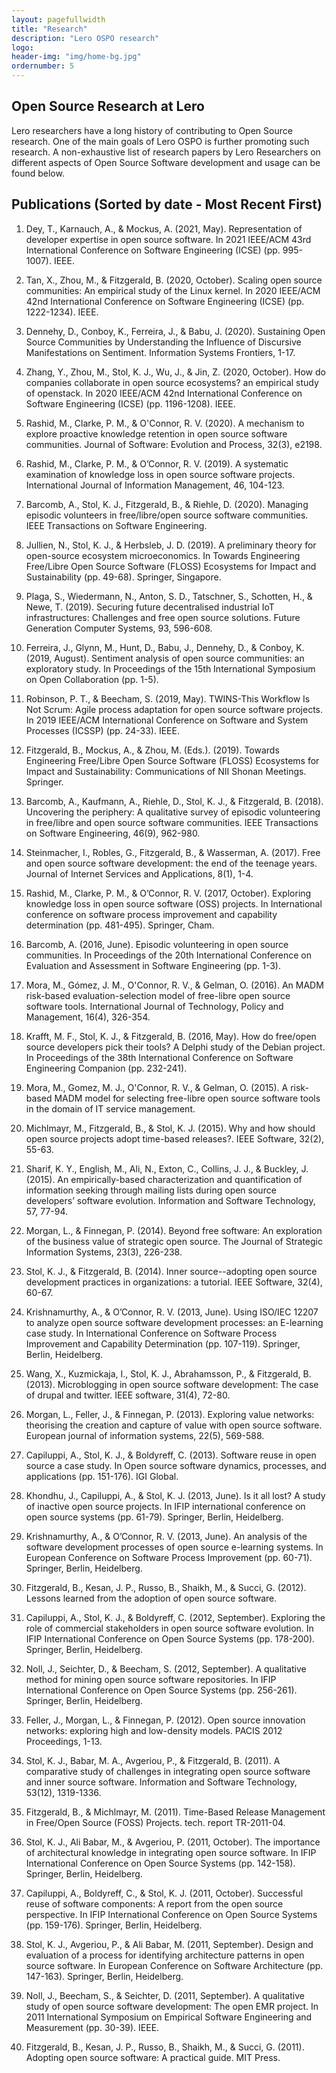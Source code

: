 ```yaml
---
layout: pagefullwidth
title: "Research"
description: "Lero OSPO research"
logo:
header-img: "img/home-bg.jpg"
ordernumber: 5
---
```


## Open Source Research at Lero

Lero researchers have a long history of contributing to Open Source research. One of the main goals of Lero OSPO is further promoting such research. A non-exhaustive list of research papers by Lero Researchers on different aspects of Open Source Software development and usage can be found below.

## Publications (Sorted by date - Most Recent First)

1. Dey, T., Karnauch, A., & Mockus, A. (2021, May). Representation of developer expertise in open source software. In 2021 IEEE/ACM 43rd International Conference on Software Engineering (ICSE) (pp. 995-1007). IEEE.

1. Tan, X., Zhou, M., & Fitzgerald, B. (2020, October). Scaling open source communities: An empirical study of the Linux kernel. In 2020 IEEE/ACM 42nd International Conference on Software Engineering (ICSE) (pp. 1222-1234). IEEE.

1. Dennehy, D., Conboy, K., Ferreira, J., & Babu, J. (2020). Sustaining Open Source Communities by Understanding the Influence of Discursive Manifestations on Sentiment. Information Systems Frontiers, 1-17.

1. Zhang, Y., Zhou, M., Stol, K. J., Wu, J., & Jin, Z. (2020, October). How do companies collaborate in open source ecosystems? an empirical study of openstack. In 2020 IEEE/ACM 42nd International Conference on Software Engineering (ICSE) (pp. 1196-1208). IEEE.

1. Rashid, M., Clarke, P. M., & O'Connor, R. V. (2020). A mechanism to explore proactive knowledge retention in open source software communities. Journal of Software: Evolution and Process, 32(3), e2198.

1. Rashid, M., Clarke, P. M., & O’Connor, R. V. (2019). A systematic examination of knowledge loss in open source software projects. International Journal of Information Management, 46, 104-123.

1. Barcomb, A., Stol, K. J., Fitzgerald, B., & Riehle, D. (2020). Managing episodic volunteers in free/libre/open source software communities. IEEE Transactions on Software Engineering.

1. Jullien, N., Stol, K. J., & Herbsleb, J. D. (2019). A preliminary theory for open-source ecosystem microeconomics. In Towards Engineering Free/Libre Open Source Software (FLOSS) Ecosystems for Impact and Sustainability (pp. 49-68). Springer, Singapore.

1. Plaga, S., Wiedermann, N., Anton, S. D., Tatschner, S., Schotten, H., & Newe, T. (2019). Securing future decentralised industrial IoT infrastructures: Challenges and free open source solutions. Future Generation Computer Systems, 93, 596-608.

1. Ferreira, J., Glynn, M., Hunt, D., Babu, J., Dennehy, D., & Conboy, K. (2019, August). Sentiment analysis of open source communities: an exploratory study. In Proceedings of the 15th International Symposium on Open Collaboration (pp. 1-5).

1. Robinson, P. T., & Beecham, S. (2019, May). TWINS-This Workflow Is Not Scrum: Agile process adaptation for open source software projects. In 2019 IEEE/ACM International Conference on Software and System Processes (ICSSP) (pp. 24-33). IEEE.

1. Fitzgerald, B., Mockus, A., & Zhou, M. (Eds.). (2019). Towards Engineering Free/Libre Open Source Software (FLOSS) Ecosystems for Impact and Sustainability: Communications of NII Shonan Meetings. Springer.

1. Barcomb, A., Kaufmann, A., Riehle, D., Stol, K. J., & Fitzgerald, B. (2018). Uncovering the periphery: A qualitative survey of episodic volunteering in free/libre and open source software communities. IEEE Transactions on Software Engineering, 46(9), 962-980.

1. Steinmacher, I., Robles, G., Fitzgerald, B., & Wasserman, A. (2017). Free and open source software development: the end of the teenage years. Journal of Internet Services and Applications, 8(1), 1-4.

1. Rashid, M., Clarke, P. M., & O’Connor, R. V. (2017, October). Exploring knowledge loss in open source software (OSS) projects. In International conference on software process improvement and capability determination (pp. 481-495). Springer, Cham.

1. Barcomb, A. (2016, June). Episodic volunteering in open source communities. In Proceedings of the 20th International Conference on Evaluation and Assessment in Software Engineering (pp. 1-3).

1. Mora, M., Gómez, J. M., O'Connor, R. V., & Gelman, O. (2016). An MADM risk-based evaluation-selection model of free-libre open source software tools. International Journal of Technology, Policy and Management, 16(4), 326-354.

1. Krafft, M. F., Stol, K. J., & Fitzgerald, B. (2016, May). How do free/open source developers pick their tools? A Delphi study of the Debian project. In Proceedings of the 38th International Conference on Software Engineering Companion (pp. 232-241).

1. Mora, M., Gomez, M. J., O'Connor, R. V., & Gelman, O. (2015). A risk-based MADM model for selecting free-libre open source software tools in the domain of IT service management.

1. Michlmayr, M., Fitzgerald, B., & Stol, K. J. (2015). Why and how should open source projects adopt time-based releases?. IEEE Software, 32(2), 55-63.

1. Sharif, K. Y., English, M., Ali, N., Exton, C., Collins, J. J., & Buckley, J. (2015). An empirically-based characterization and quantification of information seeking through mailing lists during open source developers’ software evolution. Information and Software Technology, 57, 77-94.

1. Morgan, L., & Finnegan, P. (2014). Beyond free software: An exploration of the business value of strategic open source. The Journal of Strategic Information Systems, 23(3), 226-238.

1. Stol, K. J., & Fitzgerald, B. (2014). Inner source--adopting open source development practices in organizations: a tutorial. IEEE Software, 32(4), 60-67.

1. Krishnamurthy, A., & O’Connor, R. V. (2013, June). Using ISO/IEC 12207 to analyze open source software development processes: an E-learning case study. In International Conference on Software Process Improvement and Capability Determination (pp. 107-119). Springer, Berlin, Heidelberg.

1. Wang, X., Kuzmickaja, I., Stol, K. J., Abrahamsson, P., & Fitzgerald, B. (2013). Microblogging in open source software development: The case of drupal and twitter. IEEE software, 31(4), 72-80.

1. Morgan, L., Feller, J., & Finnegan, P. (2013). Exploring value networks: theorising the creation and capture of value with open source software. European journal of information systems, 22(5), 569-588.

1. Capiluppi, A., Stol, K. J., & Boldyreff, C. (2013). Software reuse in open source a case study. In Open source software dynamics, processes, and applications (pp. 151-176). IGI Global.

1. Khondhu, J., Capiluppi, A., & Stol, K. J. (2013, June). Is it all lost? A study of inactive open source projects. In IFIP international conference on open source systems (pp. 61-79). Springer, Berlin, Heidelberg.

1. Krishnamurthy, A., & O’Connor, R. V. (2013, June). An analysis of the software development processes of open source e-learning systems. In European Conference on Software Process Improvement (pp. 60-71). Springer, Berlin, Heidelberg.

1. Fitzgerald, B., Kesan, J. P., Russo, B., Shaikh, M., & Succi, G. (2012). Lessons learned from the adoption of open source software.

1. Capiluppi, A., Stol, K. J., & Boldyreff, C. (2012, September). Exploring the role of commercial stakeholders in open source software evolution. In IFIP International Conference on Open Source Systems (pp. 178-200). Springer, Berlin, Heidelberg.

1. Noll, J., Seichter, D., & Beecham, S. (2012, September). A qualitative method for mining open source software repositories. In IFIP International Conference on Open Source Systems (pp. 256-261). Springer, Berlin, Heidelberg.

1. Feller, J., Morgan, L., & Finnegan, P. (2012). Open source innovation networks: exploring high and low-density models. PACIS 2012 Proceedings, 1-13.

1. Stol, K. J., Babar, M. A., Avgeriou, P., & Fitzgerald, B. (2011). A comparative study of challenges in integrating open source software and inner source software. Information and Software Technology, 53(12), 1319-1336.

1. Fitzgerald, B., & Michlmayr, M. (2011). Time-Based Release Management in Free/Open Source (FOSS) Projects. tech. report TR-2011-04.

1. Stol, K. J., Ali Babar, M., & Avgeriou, P. (2011, October). The importance of architectural knowledge in integrating open source software. In IFIP International Conference on Open Source Systems (pp. 142-158). Springer, Berlin, Heidelberg.

1. Capiluppi, A., Boldyreff, C., & Stol, K. J. (2011, October). Successful reuse of software components: A report from the open source perspective. In IFIP International Conference on Open Source Systems (pp. 159-176). Springer, Berlin, Heidelberg.

1. Stol, K. J., Avgeriou, P., & Ali Babar, M. (2011, September). Design and evaluation of a process for identifying architecture patterns in open source software. In European Conference on Software Architecture (pp. 147-163). Springer, Berlin, Heidelberg.

1. Noll, J., Beecham, S., & Seichter, D. (2011, September). A qualitative study of open source software development: The open EMR project. In 2011 International Symposium on Empirical Software Engineering and Measurement (pp. 30-39). IEEE.

1. Fitzgerald, B., Kesan, J. P., Russo, B., Shaikh, M., & Succi, G. (2011). Adopting open source software: A practical guide. MIT Press.
